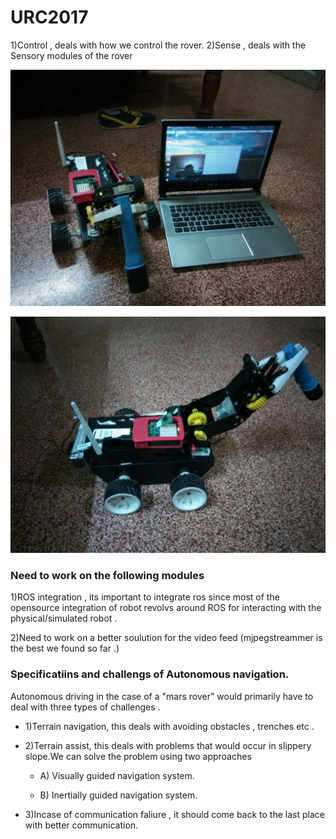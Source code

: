 # URC2017
1)Control , deals with how we control the rover.
2)Sense , deals with the Sensory modules of the rover

![](docs/front.jpg) 

![](docs/side.jpg) 

### Need to work on the following modules

1)ROS integration , its important to integrate ros since most of the opensource integration of robot  revolvs around ROS for interacting with the physical/simulated robot .

2)Need to work on a better soulution for the video feed (mjpegstreammer is the best we found so far .)

### Specificatiins and challengs of Autonomous navigation.

Autonomous driving in the case of a "mars rover" would primarily have to deal with three types of challenges .

-  1)Terrain navigation, this deals with avoiding obstacles , trenches etc .

-  2)Terrain assist, this deals with problems that would occur in slippery slope.We can solve the problem using two approaches 

	-  	A) Visually guided navigation system.

	-  	B) Inertially guided navigation system.

-  3)Incase of communication faliure , it should come back to the last place with better communication.

